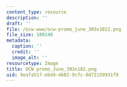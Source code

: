 ```yaml
---
content_type: resource
description: ''
draft: ''
file: /ocw-www/ocw-promo_june_303x1822.png
file_size: 109140
metadata:
  caption: ''
  credit: ''
  image_alt: ''
resourcetype: Image
title: OCW promo_June_303x182.png
uid: 9eafa517-ebd4-4b82-9cfc-0d72159931f9
---
```

